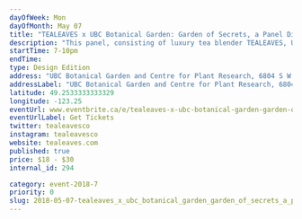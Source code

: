 ```yaml
---
dayOfWeek: Mon
dayOfMonth: May 07
title: "TEALEAVES x UBC Botanical Garden: Garden of Secrets, a Panel Discussion on Plant-Inspired Biomimicry and Biophilic Design Inspiration"
description: "This panel, consisting of luxury tea blender TEALEAVES, UBC Botanical Garden, Christine Lintott Architects & PFS Studios, explores how botanical gardens and the “secrets” they house can inspire different innovators from tea blenders, designers, academics and more to build lasting impact on people, society and the environment. <br> <br> The first bud from the Garden of Secrets will bloom at Vancouver Design Week! <br> <br> A world of possibilities awaits."
startTime: 7-10pm
endTime: 
type: Design Edition
address: "UBC Botanical Garden and Centre for Plant Research, 6804 S W Marine Dr, Greater Vancouver A, British Columbia V6T 2J8, Canada, Vancouver, BC, Canada"
addressLabel: "UBC Botanical Garden and Centre for Plant Research, 6804 S W Marine Dr, Greater Vancouver A, British Columbia V6T 2J8, Canada"
latitude: 49.2533333333329
longitude: -123.25
eventUrl: www.eventbrite.ca/e/tealeaves-x-ubc-botanical-garden-garden-of-secrets-a-panel-discussion-on-plant-inspired-biomimicry-tickets-45046414037
eventUrlLabel: Get Tickets
twitter: tealeavesco
instagram: tealeavesco
website: tealeaves.com
published: true
price: $18 - $30
internal_id: 294

category: event-2018-7
priority: 0
slug: 2018-05-07-tealeaves_x_ubc_botanical_garden_garden_of_secrets_a_panel_discussion_on_plantinspired_biomimicry_and_biophilic_design_inspiration
---
```

